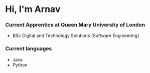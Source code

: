 # Hi, I'm Arnav

### Current Apprentice at Queen Mary University of London
 - BSc Digital and Technology Solutions (Software Engineering)

### Current languages
 - Java
 - Python
   





